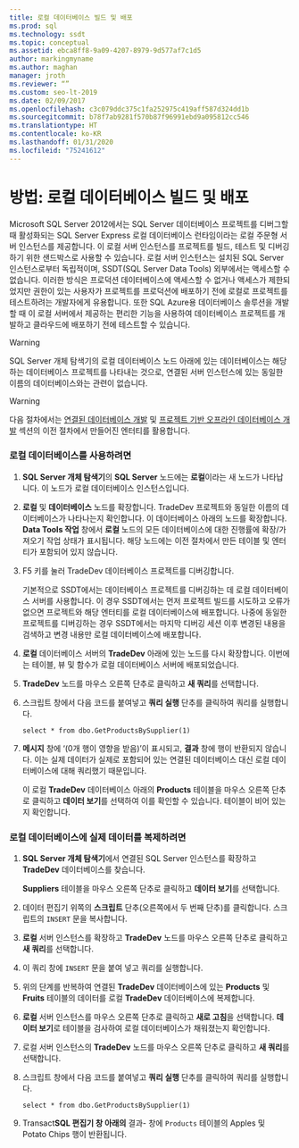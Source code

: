 ```yaml
---
title: 로컬 데이터베이스 빌드 및 배포
ms.prod: sql
ms.technology: ssdt
ms.topic: conceptual
ms.assetid: ebca8ff8-9a09-4207-8979-9d577af7c1d5
author: markingmyname
ms.author: maghan
manager: jroth
ms.reviewer: “”
ms.custom: seo-lt-2019
ms.date: 02/09/2017
ms.openlocfilehash: c3c079ddc375c1fa252975c419aff587d324dd1b
ms.sourcegitcommit: b78f7ab9281f570b87f96991ebd9a095812cc546
ms.translationtype: HT
ms.contentlocale: ko-KR
ms.lasthandoff: 01/31/2020
ms.locfileid: "75241612"
---
```

# <a name="how-to-build-and-deploy-to-a-local-database"></a>방법: 로컬 데이터베이스 빌드 및 배포

Microsoft SQL Server 2012에서는 SQL Server 데이터베이스 프로젝트를 디버그할 때 활성화되는 SQL Server Express 로컬 데이터베이스 런타임이라는 로컬 주문형 서버 인스턴스를 제공합니다. 이 로컬 서버 인스턴스를 프로젝트를 빌드, 테스트 및 디버깅하기 위한 샌드박스로 사용할 수 있습니다. 로컬 서버 인스턴스는 설치된 SQL Server 인스턴스로부터 독립적이며, SSDT(SQL Server Data Tools) 외부에서는 액세스할 수 없습니다. 이러한 방식은 프로덕션 데이터베이스에 액세스할 수 없거나 액세스가 제한되었지만 권한이 있는 사용자가 프로젝트를 프로덕션에 배포하기 전에 로컬로 프로젝트를 테스트하려는 개발자에게 유용합니다. 또한 SQL Azure용 데이터베이스 솔루션을 개발할 때 이 로컬 서버에서 제공하는 편리한 기능을 사용하여 데이터베이스 프로젝트를 개발하고 클라우드에 배포하기 전에 테스트할 수 있습니다.  
  
> [!WARNING]  
> SQL Server 개체 탐색기의 로컬 데이터베이스 노드 아래에 있는 데이터베이스는 해당하는 데이터베이스 프로젝트를 나타내는 것으로, 연결된 서버 인스턴스에 있는 동일한 이름의 데이터베이스와는 관련이 없습니다.  
  
> [!WARNING]  
> 다음 절차에서는 [연결된 데이터베이스 개발](../ssdt/connected-database-development.md) 및 [프로젝트 기반 오프라인 데이터베이스 개발](../ssdt/project-oriented-offline-database-development.md) 섹션의 이전 절차에서 만들어진 엔터티를 활용합니다.  
  
### <a name="to-use-the-local-database"></a>로컬 데이터베이스를 사용하려면  
  
1.  **SQL Server 개체 탐색기**의 **SQL Server** 노드에는 **로컬**이라는 새 노드가 나타납니다. 이 노드가 로컬 데이터베이스 인스턴스입니다.  
  
2.  **로컬** 및 **데이터베이스** 노드를 확장합니다. TradeDev 프로젝트와 동일한 이름의 데이터베이스가 나타나는지 확인합니다. 이 데이터베이스 아래의 노드를 확장합니다. **Data Tools 작업** 창에서 **로컬** 노드의 모든 데이터베이스에 대한 진행률에 확장/가져오기 작업 상태가 표시됩니다. 해당 노드에는 이전 절차에서 만든 테이블 및 엔터티가 포함되어 있지 않습니다.  
  
3.  F5 키를 눌러 TradeDev 데이터베이스 프로젝트를 디버깅합니다.  
  
    기본적으로 SSDT에서는 데이터베이스 프로젝트를 디버깅하는 데 로컬 데이터베이스 서버를 사용합니다. 이 경우 SSDT에서는 먼저 프로젝트 빌드를 시도하고 오류가 없으면 프로젝트와 해당 엔터티를 로컬 데이터베이스에 배포합니다. 나중에 동일한 프로젝트를 디버깅하는 경우 SSDT에서는 마지막 디버깅 세션 이후 변경된 내용을 검색하고 변경 내용만 로컬 데이터베이스에 배포합니다.  
  
4.  **로컬** 데이터베이스 서버의 **TradeDev** 아래에 있는 노드를 다시 확장합니다. 이번에는 테이블, 뷰 및 함수가 로컬 데이터베이스 서버에 배포되었습니다.  
  
5.  **TradeDev** 노드를 마우스 오른쪽 단추로 클릭하고 **새 쿼리**를 선택합니다.  
  
6.  스크립트 창에서 다음 코드를 붙여넣고 **쿼리 실행** 단추를 클릭하여 쿼리를 실행합니다.  
  
    ```  
    select * from dbo.GetProductsBySupplier(1)  
    ```  
  
7.  **메시지** 창에 ‘(0개 행이 영향을 받음)’이 표시되고, **결과** 창에 행이 반환되지 않습니다. 이는 실제 데이터가 실제로 포함되어 있는 연결된 데이터베이스 대신 로컬 데이터베이스에 대해 쿼리했기 때문입니다.  
  
    이 로컬 **TradeDev** 데이터베이스 아래의 **Products** 테이블을 마우스 오른쪽 단추로 클릭하고 **데이터 보기**를 선택하여 이를 확인할 수 있습니다. 테이블이 비어 있는지 확인합니다.  
  
### <a name="to-replicate-real-data-to-the-local-database"></a>로컬 데이터베이스에 실제 데이터를 복제하려면  
  
1.  **SQL Server 개체 탐색기**에서 연결된 SQL Server 인스턴스를 확장하고 **TradeDev** 데이터베이스를 찾습니다.  
  
    **Suppliers** 테이블을 마우스 오른쪽 단추로 클릭하고 **데이터 보기**를 선택합니다.  
  
2.  데이터 편집기 위쪽의 **스크립트** 단추(오른쪽에서 두 번째 단추)를 클릭합니다. 스크립트의 `INSERT` 문을 복사합니다.  
  
3.  **로컬** 서버 인스턴스를 확장하고 **TradeDev** 노드를 마우스 오른쪽 단추로 클릭하고 **새 쿼리**를 선택합니다.  
  
4.  이 쿼리 창에 `INSERT` 문을 붙여 넣고 쿼리를 실행합니다.  
  
5.  위의 단계를 반복하여 연결된 **TradeDev** 데이터베이스에 있는 **Products** 및 **Fruits** 테이블의 데이터를 로컬 **TradeDev** 데이터베이스에 복제합니다.  
  
6.  **로컬** 서버 인스턴스를 마우스 오른쪽 단추로 클릭하고 **새로 고침**을 선택합니다. **데이터 보기**로 테이블을 검사하여 로컬 데이터베이스가 채워졌는지 확인합니다.  
  
7.  로컬 서버 인스턴스의 **TradeDev** 노드를 마우스 오른쪽 단추로 클릭하고 **새 쿼리**를 선택합니다.  
  
8.  스크립트 창에서 다음 코드를 붙여넣고 **쿼리 실행** 단추를 클릭하여 쿼리를 실행합니다.  
  
    ```  
    select * from dbo.GetProductsBySupplier(1)  
    ```  
  
9. Transact**SQL 편집기 창 아래의** 결과\- 창에 `Products` 테이블의 Apples 및 Potato Chips 행이 반환됩니다.  
  
